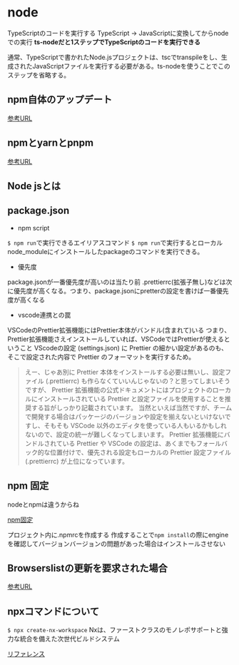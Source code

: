 # node

TypeScriptのコードを実行する
TypeScript → JavaScriptに変換してからnodeでの実行
**ts-nodeだと1ステップでTypeScriptのコードを実行できる**

通常、TypeScriptで書かれたNode.jsプロジェクトは、tscでtranspileをし、生成されたJavaScriptファイルを実行する必要がある。ts-nodeを使うことでこのステップを省略する。


## npm自体のアップデート

[参考URL](https://qiita.com/n0bisuke/items/b2704b6ebb84f21c03c1)

## npmとyarnとpnpm

[参考URL](https://zenn.dev/hibikine/articles/27621a7f95e761#discuss)

## Node jsとは

## package.json


- npm script

`$ npm run`で実行できるエイリアスコマンド
`$ npm run`で実行するとローカルnode_moduleにインストールしたpackageのコマンドを実行できる。


- 優先度

package.jsonが一番優先度が高いのは当たり前
.prettierrc(拡張子無し)などは次に優先度が高くなる。つまり、package.jsonにpretterの設定を書けば一番優先度が高くなる

- vscode連携との罠

VSCodeのPrettier拡張機能にはPrettier本体がバンドル(含まれて)いる
つまり、Prettier拡張機能さえインストールしていれば、VSCodeではPrettierが使えるということ
VScodeの設定 (settings.json) に Prettier の細かい設定があるのも、そこで設定された内容で Prettier のフォーマットを実行するため。

>えー、じゃあ別に Prettier 本体をインストールする必要は無いし、設定ファイル (.prettierrc) も作らなくていいんじゃないの？と思ってしまいそうですが、 Prettier 拡張機能の公式ドキュメントにはプロジェクトのローカルにインストールされている Prettier と設定ファイルを使用することを推奨する旨がしっかり記載されています。
>当然といえば当然ですが、チームで開発する場合はパッケージのバージョンや設定を揃えないといけないですし、そもそも VSCode 以外のエディタを使っている人もいるかもしれないので、設定の統一が難しくなってしまいます。
>Prettier 拡張機能にバンドルされている Prettier や VSCode の設定は、あくまでもフォールバック的な位置付けで、優先される設定もローカルの Prettier 設定ファイル (.prettierrc) が上位になっています。


## npm 固定

nodeとnpmは違うからね

[npm固定](https://qiita.com/hirorock/items/3a98a43f38aec39aab4f)

プロジェクト内に.npmrcを作成する
作成することで`npm install`の際にengineを確認してバージョンバージョンの問題があった場合はインストールさせない

## Browserslistの更新を要求された場合

[参考URL](https://dev.classmethod.jp/articles/asked-to-update-the-browserslist-when-building-react-app/)

## npxコマンドについて

`$ npx create-nx-workspace`
Nxは、ファーストクラスのモノレポサポートと強力な統合を備えた次世代ビルドシステム

[リファレンス](https://www.npmjs.com/package/create-nx-workspace)